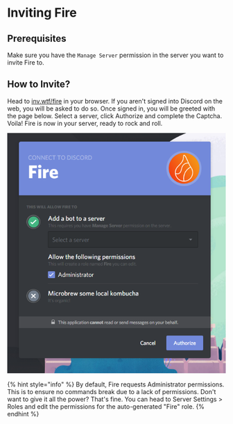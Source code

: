 # Inviting Fire

## Prerequisites

Make sure you have the `Manage Server` permission in the server you want to invite Fire to.

## **How to Invite?**

Head to [inv.wtf/fire](https://inv.wtf/fire) in your browser. If you aren't signed into Discord on the web, you will be asked to do so. Once signed in, you will be greeted with the page below. Select a server, click Authorize and complete the Captcha. Voila! Fire is now in your server, ready to rock and roll. 

![](.gitbook/assets/image%20%281%29.png)



{% hint style="info" %}
By default, Fire requests Administrator permissions. This is to ensure no commands break due to a lack of permissions. Don't want to give it all the power? That's fine. You can head to Server Settings &gt; Roles and edit the permissions for the auto-generated "Fire" role.
{% endhint %}

